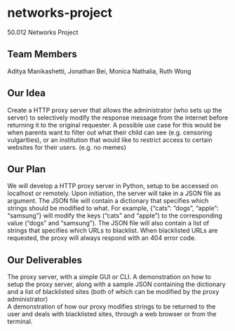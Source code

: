 # networks-project
50.012 Networks Project

## Team Members 
Aditya Manikashetti, Jonathan Bei, Monica Nathalia, Ruth Wong


## Our Idea
Create a HTTP proxy server that allows the administrator (who sets up the server) to selectively modify the response message from the internet before returning it to the original requester. A possible use case for this would be when parents want to filter out what their child can see (e.g. censoring vulgarities), or an institution that would like to restrict access to certain websites for their users. (e.g. no memes)

## Our Plan
We will develop a HTTP proxy server in Python, setup to be accessed on localhost or remotely. Upon initiation, the server will take in a JSON file as argument. The JSON file will contain a dictionary that specifies which strings should be modified to what. For example, {“cats”: ”dogs”, “apple”: “samsung”} will modify the keys (“cats” and “apple”) to the corresponding value (“dogs” and “samsung”). The JSON file will also contain a list of strings that specifies which URLs to blacklist. When blacklisted URLs are requested, the proxy will always respond with an 404 error code. 

## Our Deliverables
The proxy server, with a simple GUI or CLI. 
A demonstration on how to setup the proxy server, along with a sample JSON containing the dictionary and a list of blacklisted sites (both of which can be modified by the proxy administrator)  
A demonstration of how our proxy modifies strings to be returned to the user and deals with blacklisted sites, through a web browser or from the terminal.
